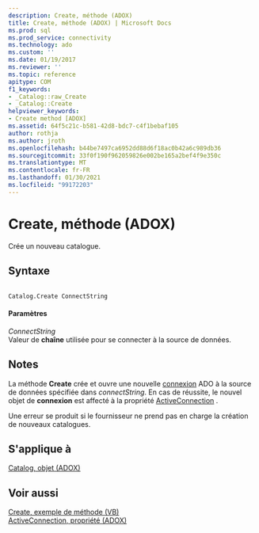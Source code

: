 ```yaml
---
description: Create, méthode (ADOX)
title: Create, méthode (ADOX) | Microsoft Docs
ms.prod: sql
ms.prod_service: connectivity
ms.technology: ado
ms.custom: ''
ms.date: 01/19/2017
ms.reviewer: ''
ms.topic: reference
apitype: COM
f1_keywords:
- _Catalog::raw_Create
- _Catalog::Create
helpviewer_keywords:
- Create method [ADOX]
ms.assetid: 64f5c21c-b581-42d8-bdc7-c4f1bebaf105
author: rothja
ms.author: jroth
ms.openlocfilehash: b44be7497ca6952dd88d6f18ac0b42a6c989db36
ms.sourcegitcommit: 33f0f190f962059826e002be165a2bef4f9e350c
ms.translationtype: MT
ms.contentlocale: fr-FR
ms.lasthandoff: 01/30/2021
ms.locfileid: "99172203"
---
```

# <a name="create-method-adox"></a>Create, méthode (ADOX)
Crée un nouveau catalogue.  
  
## <a name="syntax"></a>Syntaxe  
  
```  
  
Catalog.Create ConnectString  
```  
  
#### <a name="parameters"></a>Paramètres  
 *ConnectString*  
 Valeur de **chaîne** utilisée pour se connecter à la source de données.  
  
## <a name="remarks"></a>Notes  
 La méthode **Create** crée et ouvre une nouvelle [connexion](../ado-api/connection-object-ado.md) ADO à la source de données spécifiée dans *connectString*. En cas de réussite, le nouvel objet de **connexion** est affecté à la propriété [ActiveConnection](./activeconnection-property-adox.md) .  
  
 Une erreur se produit si le fournisseur ne prend pas en charge la création de nouveaux catalogues.  
  
## <a name="applies-to"></a>S'applique à  
 [Catalog, objet (ADOX)](./catalog-object-adox.md)  
  
## <a name="see-also"></a>Voir aussi  
 [Create, exemple de méthode (VB)](./create-method-example-vb.md)   
 [ActiveConnection, propriété (ADOX)](./activeconnection-property-adox.md)
